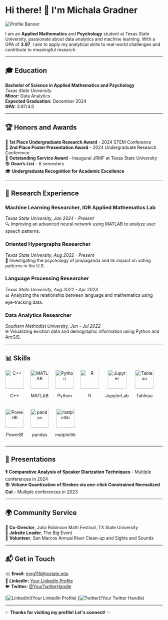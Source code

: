 # Hi there! 👋 I'm Michala Gradner

![Profile Banner](https://via.placeholder.com/800x200.png?text=Welcome+to+My+GitHub+Profile)

I am an **Applied Mathematics** and **Psychology** student at Texas State University, passionate about data analytics and machine learning. With a GPA of **3.97**, I aim to apply my analytical skills to real-world challenges and contribute to meaningful research.

---

## 🎓 Education
**Bachelor of Science in Applied Mathematics and Psychology**  
*Texas State University*  
**Minor:** Data Analytics  
**Expected Graduation:** December 2024  
**GPA:** 3.97/4.0  

---

## 🏆 Honors and Awards
🥇 **1st Place Undergraduate Research Award** - 2024 STEM Conference  
🥈 **2nd Place Poster Presentation Award** - 2024 Undergraduate Research Conference  
🌟 **Outstanding Service Award** - Inaugural JRMF at Texas State University  
📚 **Dean’s List** - 8 semesters  
🎓 **Undergraduate Recognition for Academic Excellence**  

---

## 🔬 Research Experience
### Machine Learning Researcher, IOR Applied Mathematics Lab
*Texas State University, Jan 2024 - Present*  
🔍 Improving an advanced neural network using MATLAB to analyze user speech patterns.

### Oriented Hypergraphs Researcher
*Texas State University, Aug 2022 - Present*  
🧠 Investigating the psychology of propaganda and its impact on voting patterns in the U.S.

### Language Processing Researcher
*Texas State University, Aug 2022 - Apr 2023*  
📊 Analyzing the relationship between language and mathematics using eye-tracking data.

### Data Analytics Researcher
*Southern Methodist University, Jun - Jul 2022*  
🌐 Visualizing eviction data and demographic information using Python and ArcGIS.

---

## 📊 Skills
<div style="display: flex; flex-wrap: wrap; gap: 20px;">
  <div style="text-align: center;">
    <img src="https://upload.wikimedia.org/wikipedia/commons/1/18/ISO_C%2B%2B_Logo.svg" alt="C++" width="60" />
    <p>C++</p>
  </div>
  <div style="text-align: center;">
    <img src="https://upload.wikimedia.org/wikipedia/commons/8/81/MATLAB_Logo.png" alt="MATLAB" width="60" />
    <p>MATLAB</p>
  </div>
  <div style="text-align: center;">
    <img src="https://upload.wikimedia.org/wikipedia/commons/c/c3/Python-logo-notext.svg" alt="Python" width="60" />
    <p>Python</p>
  </div>
  <div style="text-align: center;">
    <img src="https://www.r-project.org/logo/Rlogo.png" alt="R" width="60" />
    <p>R</p>
  </div>
  <div style="text-align: center;">
    <img src="https://jupyter.org/assets/main-logo.svg" alt="Jupyter" width="60" />
    <p>JupyterLab</p>
  </div>
  <div style="text-align: center;">
    <img src="https://www.tableau.com/sites/default/files/pages/logo-tableau.svg" alt="Tableau" width="60" />
    <p>Tableau</p>
  </div>
  <div style="text-align: center;">
    <img src="https://upload.wikimedia.org/wikipedia/commons/4/49/Microsoft_Power_BI_Logo.png" alt="PowerBI" width="60" />
    <p>PowerBI</p>
  </div>
  <div style="text-align: center;">
    <img src="https://pandas.pydata.org/pandas-docs/stable/_static/pandas.svg" alt="pandas" width="60" />
    <p>pandas</p>
  </div>
  <div style="text-align: center;">
    <img src="https://matplotlib.org/stable/_static/images/logo2.svg" alt="matplotlib" width="60" />
    <p>matplotlib</p>
  </div>
</div>

---

## 🎤 Presentations
🎙️ **Comparative Analysis of Speaker Diarization Techniques** - Multiple conferences in 2024  
📚 **Volume Quantization of Strokes via one-click Constrained Normalized Cut** - Multiple conferences in 2023  

---

## 🌍 Community Service
🎉 **Co-Director**, Julia Robinson Math Festival, TX State University  
🚀 **Jobsite Leader**, The Big Event  
🌊 **Volunteer**, San Marcos Annual River Clean-up and Sights and Sounds  

---

## 📬 Get in Touch
✉️ **Email:** [mng115@txstate.edu](mailto:mng115@txstate.edu)  
🔗 **LinkedIn:** [Your LinkedIn Profile](#)  
🐦 **Twitter:** [@YourTwitterHandle](#)  

[![LinkedIn](https://via.placeholder.com/20x20.png?text=🔗)](Your LinkedIn Profile) [![Twitter](https://via.placeholder.com/20x20.png?text=🐦)](Your Twitter Handle)

---

✨ **Thanks for visiting my profile! Let's connect!** ✨


<!--
**mgradner/mgradner** is a ✨ _special_ ✨ repository because its `README.md` (this file) appears on your GitHub profile.

Here are some ideas to get you started:

- 🔭 I’m currently working on ...
- 🌱 I’m currently learning ...
- 👯 I’m looking to collaborate on ...
- 🤔 I’m looking for help with ...
- 💬 Ask me about ...
- 📫 How to reach me: ...
- 😄 Pronouns: ...
- ⚡ Fun fact: ...
-->
